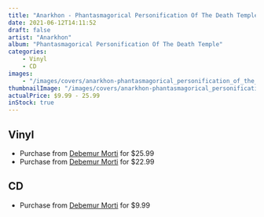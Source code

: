 ```yaml
---
title: "Anarkhon - Phantasmagorical Personification Of The Death Temple"
date: 2021-06-12T14:11:52
draft: false
artist: "Anarkhon"
album: "Phantasmagorical Personification Of The Death Temple"
categories:
    - Vinyl
    - CD
images:
    - "/images/covers/anarkhon-phantasmagorical_personification_of_the_death_temple.png"
thumbnailImage: "/images/covers/anarkhon-phantasmagorical_personification_of_the_death_temple-thumb.png"
actualPrice: $9.99 - 25.99
inStock: true
---
```


## Vinyl
* Purchase from [Debemur Morti](https://debemurmorti.aisamerch.com/item/97131) for $25.99
* Purchase from [Debemur Morti](https://debemurmorti.aisamerch.com/item/97130) for $22.99
## CD
* Purchase from [Debemur Morti](https://debemurmorti.aisamerch.com/item/98669) for $9.99

